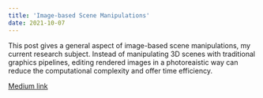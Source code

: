 ```yaml
---
title: 'Image-based Scene Manipulations'
date: 2021-10-07
---
```


This post gives a general aspect of image-based scene manipulations, my current research subject. Instead of manipulating 3D scenes with traditional graphics pipelines, editing rendered images in a photoreaistic way can reduce the computational complexity and offer time efficiency.

[Medium link](https://medium.com/@gokbudakfazilet/image-based-scene-manipulations-f8c531cd4734)
